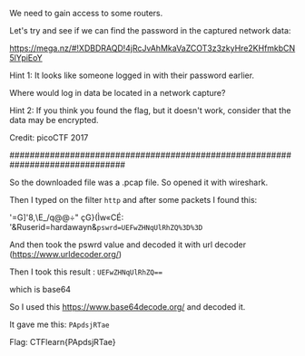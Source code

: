 

We need to gain access to some routers. 

Let's try and see if we can find the password in the captured network data: 

https://mega.nz/#!XDBDRAQD!4jRcJvAhMkaVaZCOT3z3zkyHre2KHfmkbCN5lYpiEoY 

Hint 1: It looks like someone logged in with their password earlier. 

Where would log in data be located in a network capture?

Hint 2: If you think you found the flag, but it doesn't work, consider that the data may be encrypted.

Credit: picoCTF 2017

###############################################################################

So the downloaded file was a .pcap file. So opened it with wireshark.

Then I typed on the filter <code>http</code> and after some packets I found this:

'=G]'8,\E_/q@@÷"
çG}(Ìw«CÉ:
'&Ruserid=hardawayn&<code>pswrd=UEFwZHNqUlRhZQ%3D%3D</code>

And then took the pswrd value and decoded it with url decoder (https://www.urldecoder.org/)

Then I took this result : <code>UEFwZHNqUlRhZQ==</code> 

which is base64

So I used this https://www.base64decode.org/ and decoded it.

It gave me this: <code>PApdsjRTae</code> 

Flag: CTFlearn{PApdsjRTae}
